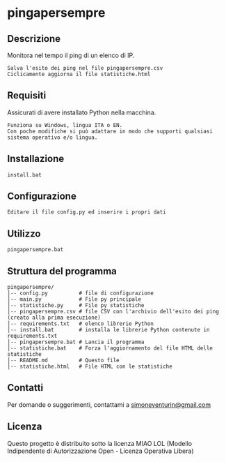 # pingapersempre

## Descrizione
Monitora nel tempo il ping di un elenco di IP.
```
Salva l'esito dei ping nel file pingapersempre.csv
Ciclicamente aggiorna il file statistiche.html
```

## Requisiti
Assicurati di avere installato Python nella macchina.
```
Funziona su Windows, lingua ITA o EN.
Con poche modifiche si può adattare in modo che supporti qualsiasi sistema operativo e/o lingua.
```

## Installazione
```
install.bat
```

## Configurazione
```
Editare il file config.py ed inserire i propri dati
```

## Utilizzo
```
pingapersempre.bat
```

## Struttura del programma

```
pingapersempre/
│-- config.py          # file di configurazione
│-- main.py            # File py principale
│-- statistiche.py     # File py statistiche
│-- pingapersempre.csv # file CSV con l'archivio dell'esito dei ping (creato alla prima esecuzione)
│-- requirements.txt   # elenco librerie Python
│-- install.bat        # installa le librerie Python contenute in requirements.txt
│-- pingapersempre.bat # Lancia il programma
│-- statistiche.bat    # Forza l'aggiornamento del file HTML delle statistiche
│-- README.md          # Questo file
│-- statistiche.html   # File HTML con le statistiche
```

## Contatti
Per domande o suggerimenti, contattami a simoneventurin@gmail.com

## Licenza
Questo progetto è distribuito sotto la licenza MIAO LOL
(Modello Indipendente di Autorizzazione Open - Licenza Operativa Libera)

